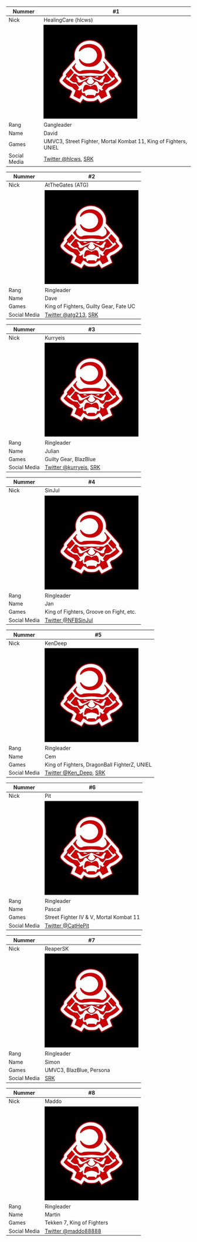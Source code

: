 | Nummer | #1 |
|---|---| 
| Nick |HealingCare (hlcws)| 
| | ![Pic](/photos/default.jpg) | 
| Rang |Gangleader| 
| Name | David | 
| Games | UMVC3, Street Fighter, Mortal Kombat 11, King of Fighters, UNIEL |
| Social Media | [Twitter @hlcws](https://twitter.com/hlcws), [SRK](http://rank.shoryuken.com/rankings/player/byname/HealingCare) |

| Nummer | #2 |
|---|---| 
| Nick |AtTheGates (ATG)| 
| | ![Pic](/photos/default.jpg) | 
| Rang |Ringleader| 
| Name | Dave| 
| Games | King of Fighters, Guilty Gear, Fate UC | 
| Social Media | [Twitter @atg213](https://twitter.com/atg213), [SRK](http://rank.shoryuken.com/rankings/player/byname/ATG) |

| Nummer | #3 |
|---|---| 
| Nick |Kurryeis| 
| | ![Pic](/photos/default.jpg) | 
| Rang |Ringleader| 
| Name | Julian| 
| Games | Guilty Gear, BlazBlue | 
| Social Media | [Twitter @kurryeis](https://twitter.com/kurryeis), [SRK](http://rank.shoryuken.com/rankings/player/byname/Kurryeis) |

| Nummer | #4 |
|---|---| 
| Nick |SinJul| 
| | ![Pic](/photos/default.jpg) | 
| Rang |Ringleader| 
| Name | Jan | 
| Games | King of Fighters, Groove on Fight, etc. | 
| Social Media | [Twitter @NFBSinJul](https://twitter.com/NFBSinJul) |

| Nummer | #5 |
|---|---| 
| Nick |KenDeep | 
| | ![Pic](/photos/default.jpg) | 
| Rang |Ringleader| 
| Name | Cem | 
| Games | King of Fighters, DragonBall FighterZ, UNIEL | 
| Social Media | [Twitter @Ken_Deep](Ken_Deep), [SRK](http://rank.shoryuken.com/rankings/player/byname/KenDeep) |

| Nummer | #6 |
|---|---| 
| Nick |Pit | 
| | ![Pic](/photos/default.jpg) | 
| Rang |Ringleader| 
| Name | Pascal| 
| Games | Street Fighter IV & V, Mortal Kombat 11 | 
| Social Media | [Twitter @CatHePit](https://twitter.com/CatHePit) |

| Nummer | #7 |
|---|---| 
| Nick |ReaperSK| 
| | ![Pic](/photos/default.jpg) | 
| Rang |Ringleader| 
| Name | Simon | 
| Games | UMVC3, BlazBlue, Persona | 
| Social Media | [SRK](http://rank.shoryuken.com/rankings/player/byname/ReaperSK) |

| Nummer | #8 |
|---|---| 
| Nick |Maddo | 
| | ![Pic](/photos/default.jpg) | 
| Rang |Ringleader| 
| Name | Martin| 
| Games | Tekken 7, King of Fighters | 
| Social Media | [Twitter @maddo88888](https://twitter.com/maddo88888) |

